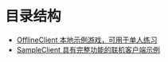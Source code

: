 # 目录结构

- [OfflineClient 本地示例游戏，可用于单人练习](./OfflineClient)
- [SampleClient 具有完整功能的联机客户端示例](./SampleClient)
